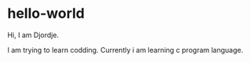 # hello-world
Hi, I am Djordje.

I am trying to learn codding. Currently i am learning c program language.
